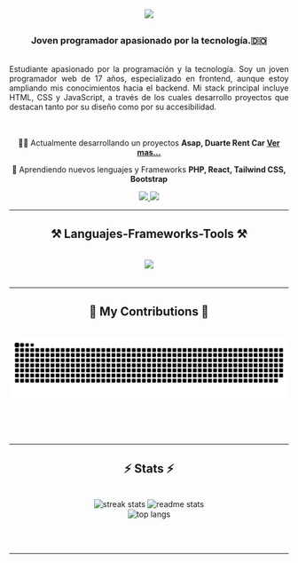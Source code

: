 <h1 align="center">
  <img src="https://readme-typing-svg.herokuapp.com/?font=Righteous&size=35&center=true&vCenter=true&width=500&height=70&duration=4000&lines=Hola+a+todos!+👋;Soy+Manuel+Almanzar!💻;" />
</h1>

<h3 align="center"> Joven programador apasionado por la tecnología.🇩🇴</h3>

<br/>

<div align="center" style="text-align: justify; max-width: 800px; margin: 0 auto;">
  Estudiante apasionado por la programación y la tecnología. Soy un joven programador web de 17 años, especializado en frontend, aunque estoy ampliando mis conocimientos hacia el backend. Mi       stack principal incluye HTML, CSS y JavaScript, a través de los cuales desarrollo proyectos que destacan tanto por su diseño como por su accesibilidad.

 </div>

<br/>
<br/>


<div align="center">
 
 👨‍💻 Actualmente desarrollando un proyectos **Asap, Duarte Rent Car [Ver mas...]()**
 
 🌱 Aprendiendo nuevos lenguajes y Frameworks **PHP, React, Tailwind CSS, Bootstrap**


 </div>
 
<div align="center"> 
  <a href="https://mail.google.com/mail/u/3/#inbox">
    <img src="https://img.shields.io/badge/Gmail-333333?style=for-the-badge&logo=gmail&logoColor=red" />
  </a>

  <a href="https://salesp07.github.io" target="_blank">
     <img src="https://img.shields.io/badge/Portfolio-FF5722?style=for-the-badge&logo=todoist&logoColor=white" target="_blank" /> 
  </a>
</div>

 <hr/>
 
<h2 align="center">⚒️ Languajes-Frameworks-Tools ⚒️</h2>
<br/>
<div align="center">
    <img src="https://skillicons.dev/icons?i=html,css,vscode,tailwind,php,javascript,react,bootstrap,github,figma" />
</div>

<br/>
<hr/>

<div align="center">
  <h2>🐍 My Contributions 🐍</h2>
  <br>
  <img alt="snake eating my contributions" src="https://raw.githubusercontent.com/salesp07/salesp07/output/github-contribution-grid-snake.svg" />
  
  <br/><br/><br/>
</div>

<hr/>

<h2 align="center">⚡ Stats ⚡</h2>
<br>
<div align=center>
  <img width=390 src="https://github-readme-streak-stats-salesp07.vercel.app/?user=salesp07&count_private=true&theme=react&border_radius=10" alt="streak stats"/>
  <img width=390 src="https://github-readme-stats-salesp07.vercel.app/api?username=salesp07&count_private=true&show_icons=true&theme=react&rank_icon=github&border_radius=10" alt="readme stats" />
  <br/>
  <img width=325 align="center" src="https://github-readme-stats-salesp07.vercel.app/api/top-langs/?username=salesp07&hide=HTML&langs_count=8&layout=compact&theme=react&border_radius=10&size_weight=0.5&count_weight=0.5&exclude_repo=github-readme-stats" alt="top langs" />
</div>



<br/><br/>

<hr/>

